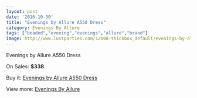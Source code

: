 ```yaml
---
layout: post
date: '2016-10-30'
title: "Evenings by Allure A550 Dress"
category: Evenings By Allure
tags: ["beaded","evening","evenings","allure","brand"]
image: http://www.lustparties.com/12008-thickbox_default/evenings-by-allure-a550-dress.jpg
---
```

Evenings by Allure A550 Dress

On Sales: **$338**
<a href="https://www.lustparties.com/en/evenings-by-allure/4365-evenings-by-allure-a550-dress.html"><amp-img layout="responsive" width="600" height="600" src="//www.lustparties.com/12008-thickbox_default/evenings-by-allure-a550-dress.jpg" alt="Evenings by Allure A550 Dress 0" /></a>
<a href="https://www.lustparties.com/en/evenings-by-allure/4365-evenings-by-allure-a550-dress.html"><amp-img layout="responsive" width="600" height="600" src="//www.lustparties.com/12009-thickbox_default/evenings-by-allure-a550-dress.jpg" alt="Evenings by Allure A550 Dress 1" /></a>
<a href="https://www.lustparties.com/en/evenings-by-allure/4365-evenings-by-allure-a550-dress.html"><amp-img layout="responsive" width="600" height="600" src="//www.lustparties.com/12010-thickbox_default/evenings-by-allure-a550-dress.jpg" alt="Evenings by Allure A550 Dress 2" /></a>
<a href="https://www.lustparties.com/en/evenings-by-allure/4365-evenings-by-allure-a550-dress.html"><amp-img layout="responsive" width="600" height="600" src="//www.lustparties.com/12011-thickbox_default/evenings-by-allure-a550-dress.jpg" alt="Evenings by Allure A550 Dress 3" /></a>

Buy it: [Evenings by Allure A550 Dress](https://www.lustparties.com/en/evenings-by-allure/4365-evenings-by-allure-a550-dress.html "Evenings by Allure A550 Dress")

View more: [Evenings By Allure](https://www.lustparties.com/en/23-evenings-by-allure "Evenings By Allure")